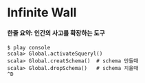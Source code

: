 Infinite Wall
=====================
#### 한줄 요약: 인간의 사고를 확장하는 도구


    $ play console
    scala> Global.activateSqueryl()
    scala> Global.creatSchema()  # schema 만들때
    scala> Global.dropSchema()   # schema 지울때
    ^D
